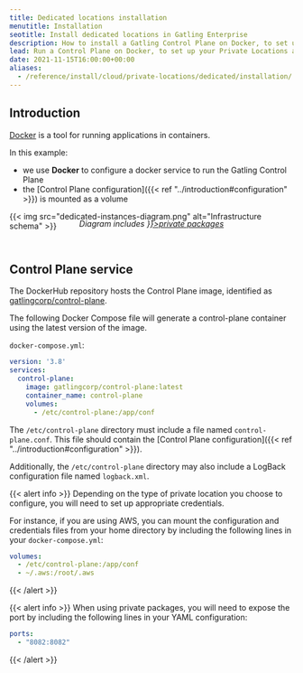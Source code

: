 ```yaml
---
title: Dedicated locations installation
menutitle: Installation
seotitle: Install dedicated locations in Gatling Enterprise
description: How to install a Gatling Control Plane on Docker, to set up your Private Locations and run load generators.
lead: Run a Control Plane on Docker, to set up your Private Locations and run load generators.
date: 2021-11-15T16:00:00+00:00
aliases:
  - /reference/install/cloud/private-locations/dedicated/installation/
---
```


## Introduction

[Docker](https://www.docker.com/) is a tool for running applications in containers.

In this example:
- we use **Docker** to configure a docker service to run the Gatling Control Plane
- the [Control Plane configuration]({{< ref "../introduction#configuration" >}}) is mounted as a volume

{{< img src="dedicated-instances-diagram.png" alt="Infrastructure schema" >}}
<div style="text-align: center; margin-top: -2.5em;">
  <p><em>Diagram includes <a href={{< ref "private-packages" >}}>private packages</a></em></p>
</div>
<br>

## Control Plane service

The DockerHub repository hosts the Control Plane image, identified as [gatlingcorp/control-plane](https://hub.docker.com/r/gatlingcorp/control-plane).

The following Docker Compose file will generate a control-plane container using the latest version of the image. 

`docker-compose.yml`:
```yaml
version: '3.8'
services:
  control-plane:
    image: gatlingcorp/control-plane:latest
    container_name: control-plane
    volumes:
      - /etc/control-plane:/app/conf
```

The `/etc/control-plane` directory must include a file named `control-plane.conf`. 
This file should contain the [Control Plane configuration]({{< ref "../introduction#configuration" >}}).

Additionally, the `/etc/control-plane` directory may also include a LogBack configuration file named `logback.xml`.

{{< alert info >}}
Depending on the type of private location you choose to configure, you will need to set up appropriate credentials. 

For instance, if you are using AWS, you can mount the configuration and credentials files from your home directory by including the following lines in your `docker-compose.yml`:
```yaml
volumes:
  - /etc/control-plane:/app/conf
  - ~/.aws:/root/.aws
```
{{< /alert >}}

{{< alert info >}}
When using private packages, you will need to expose the port by including the following lines in your YAML configuration:
```yaml
ports:
  - "8082:8082"
```
{{< /alert >}}
